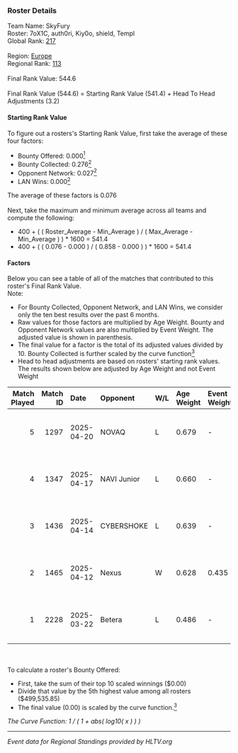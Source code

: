 ### Roster Details<br />
Team Name: SkyFury<br />
Roster: 7oX1C, auth0ri, Kiy0o, shield, Templ<br />
Global Rank: [217](../../standings_global_2025_07_07.md)<br />
<br />
Region: [Europe]( ../../standings_europe_2025_07_07.md)<br />
Regional Rank: [113]( ../../standings_europe_2025_07_07.md)<br />
<br />
Final Rank Value:  544.6<br />
<br />
Final Rank Value (544.6) = Starting Rank Value (541.4) + Head To Head Adjustments (3.2)<br />

#### Starting Rank Value<br />
To figure out a rosters's Starting Rank Value, first take the average of these four factors:<br />
- Bounty Offered: 0.000[<sup>1</sup>](#table2)
- Bounty Collected: 0.276[<sup>2</sup>](#table1)
- Opponent Network: 0.027[<sup>2</sup>](#table1)
- LAN Wins: 0.000[<sup>2</sup>](#table1)

The average of these factors is 0.076<br />
<br />
Next, take the maximum and minimum average across all teams and compute the following:<br />
- 400 + ( ( Roster_Average - Min_Average ) / ( Max_Average - Min_Average ) ) * 1600 = 541.4
- 400 + ( ( 0.076 - 0.000 ) / ( 0.858 - 0.000 ) ) * 1600 = 541.4


#### Factors<br />
Below you can see a table of all of the matches that contributed to this roster's Final Rank Value.<br />
Note:<br />

- For Bounty Collected, Opponent Network, and LAN Wins, we consider only the ten best results over the past 6 months.
- Raw values for those factors are multiplied by Age Weight. Bounty and Opponent Network values are also multiplied by Event Weight. The adjusted value is shown in parenthesis.
- The final value for a factor is the total of its adjusted values divided by 10. Bounty Collected is further scaled by the curve function[<sup>3</sup>](#curveFunction)
- Head to head adjustments are based on rosters' starting rank values. The results shown below are adjusted by Age Weight and not Event Weight
<span id="table1"></span><br />


| Match Played | Match ID | Date       | Opponent    | W/L | Age Weight | Event Weight | Bounty Collected | Opponent Network | LAN Wins  | H2H Adj. | Roster                                |
| -: | -: | :- | :- | :- | :- | :- | :- | :- | :- | -: | :- |
|            5 |     1297 | 2025-04-20 | NOVAQ       | L   | 0.679      | -            | -                | -                | -         |    -8.68 | 7oX1C, auth0ri, Kiy0o, shield, Templ  |
|            4 |     1347 | 2025-04-17 | NAVI Junior | L   | 0.660      | -            | -                | -                | -         |    -0.85 | 7oX1C, auth0ri, Kiy0o, shield, Templ  |
|            3 |     1436 | 2025-04-14 | CYBERSHOKE  | L   | 0.639      | -            | -                | -                | -         |    -1.93 | 7oX1C, auth0ri, Kiy0o, shield, Templ  |
|            2 |     1465 | 2025-04-12 | Nexus       | W   | 0.628      | 0.435        | 0.087 (0.024)    | 1.000 (0.273)    | 0 (0.000) |    17.61 | 7oX1C, auth0ri, Kiy0o, shield, Templ  |
|            1 |     2228 | 2025-03-22 | Betera      | L   | 0.486      | -            | -                | -                | -         |    -2.92 | 7oX1C, auth0ri, Br4tkO, shield, Templ |

<br />
<span id="table2"></span><br />
To calculate a roster's Bounty Offered:<br />

- First, take the sum of their top 10 scaled winnings ($0.00)
- Divide that value by the 5th highest value among all rosters ($499,535.85)
- The final value (0.00) is scaled by the curve function.[<sup>3</sup>](#curveFunction)

<span id="curveFunction"></span>_The Curve Function: 1 / ( 1 + abs( log10( x ) ) )_<br />

---
_Event data for Regional Standings provided by HLTV.org_<br />
